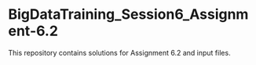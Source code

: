# BigDataTraining_Session6_Assignment-6.2
This repository contains solutions for Assignment 6.2 and input files.

